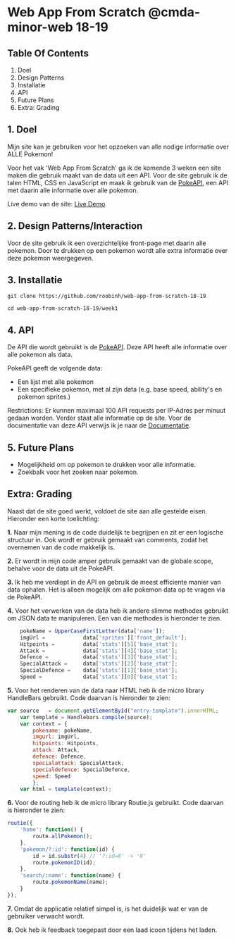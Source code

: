 # Web App From Scratch @cmda-minor-web 18-19

## Table Of Contents
1. Doel
2. Design Patterns
3. Installatie
4. API
5. Future Plans
6. Extra: Grading

## 1. Doel
Mijn site kan je gebruiken voor het opzoeken van alle nodige informatie over ALLE Pokemon!

Voor het vak 'Web App From Scratch' ga ik de komende 3 weken een site maken die gebruik maakt van de data uit een API. Voor de site gebruik ik de talen HTML, CSS en JavaScript en maak ik gebruik van de [PokeAPI](https://pokeapi.co/), een API met daarin alle informatie over alle pokemon. 

Live demo van de site: [Live Demo](https://roobinh.github.io/web-app-from-scratch-18-19/week1/index.html)

## 2. Design Patterns/Interaction
Voor de site gebruik ik een overzichtelijke front-page met daarin alle pokemon. Door te drukken op een pokemon wordt alle extra informatie over deze pokemon weergegeven.

## 3. Installatie
```
git clone https://github.com/roobinh/web-app-from-scratch-18-19

cd web-app-from-scratch-18-19/week1
```

## 4. API
De API die wordt gebruikt is de [PokeAPI](https://pokeapi.co/). Deze API heeft alle informatie over alle pokemon als data. 

PokeAPI geeft de volgende data:
* Een lijst met alle pokemon
* Een specifieke pokemon, met al zijn data (e.g. base speed, ability's en pokemon sprites.)

Restrictions: Er kunnen maximaal 100 API requests per IP-Adres per minuut gedaan worden. Verder staat alle informatie op de site. Voor de documentatie van deze API verwijs ik je naar de [Documentatie](https://pokeapi.co/docs/v2.html).

## 5. Future Plans
- Mogelijkheid om op pokemon te drukken voor alle informatie.
- Zoekbalk voor het zoeken naar pokemon.

## Extra: Grading
Naast dat de site goed werkt, voldoet de site aan alle gestelde eisen. Hieronder een korte toelichting:

**1.** Naar mijn mening is de code duidelijk te begrijpen en zit er een logische structuur in. Ook wordt er gebruik gemaakt van comments, zodat het overnemen van de code makkelijk is.

**2.** Er wordt in mijn code amper gebruik gemaakt van de globale scope, behalve voor de data uit de PokeAPI.

**3.** Ik heb me verdiept in de API en gebruik de meest efficiente manier van data ophalen. Het is alleen mogelijk om alle pokemon data op te vragen via de PokeAPI.

**4.** Voor het verwerken van de data heb ik andere slimme methodes gebruikt om JSON data te manipuleren. Een van die methodes is hieronder te zien.
```javascript
    pokeName = UpperCaseFirstLetter(data['name']);
	imgUrl = 			data['sprites']['front_default'];
	Hitpoints = 		data['stats'][5]['base_stat'];
	Attack = 			data['stats'][4]['base_stat'];
	Defence = 			data['stats'][3]['base_stat'];
	SpecialAttack = 	data['stats'][2]['base_stat'];
	SpecialDefence = 	data['stats'][1]['base_stat'];
	Speed = 			data['stats'][0]['base_stat'];
```

**5.** Voor het renderen van de data naar HTML heb ik de micro library HandleBars gebruikt. Code daarvan is hieronder te zien:
```javascript
var source   = document.getElementById("entry-template").innerHTML;
    var template = Handlebars.compile(source);
    var context = {
        pokename: pokeName, 
        imgurl: imgUrl,
		hitpoints: Hitpoints,
		attack: Attack,
		defence: Defence,
		specialattack: SpecialAttack,
    	specialdefence: SpecialDefence,
		speed: Speed
		};
	var html = template(context);
```

**6.** Voor de routing heb ik de micro library Routie.js gebruikt. Code daarvan is hieronder te zien:
```javascript
routie({
    'home': function() {
		route.allPokemon();
    },
    'pokemon/?:id': function(id) {
		id = id.substr(4) // '?:id=8' -> '8'
    	route.pokemonID(id);
	},
	'search/:name': function(name) {
		route.pokemonName(name);
	}
});
```

**7.** Omdat de applicatie relatief simpel is, is het duidelijk wat er van de gebruiker verwacht wordt.

**8.** Ook heb ik feedback toegepast door een laad icoon tijdens het laden.

